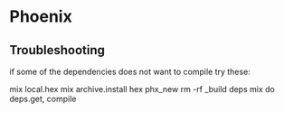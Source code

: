 # Phoenix

## Troubleshooting

if some of the dependencies does not want to compile try these:

mix local.hex
mix archive.install hex phx_new
rm -rf _build deps
mix do deps.get, compile

